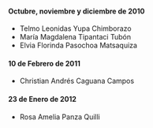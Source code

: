 <h4>Octubre, noviembre y diciembre de 2010</h4>
<ul>
  <li>Telmo Leonidas Yupa Chimborazo</li>
  <li>María Magdalena Tipantaci Tubón</li>
  <li>Elvia Florinda Pasochoa Matsaquiza</li>
</ul>
<h4>10 de Febrero de 2011</h4>
<ul>
  <li>Christian Andrés Caguana Campos</li>
</ul>
<h4>23 de Enero de 2012</h4>
<ul>
  <li>Rosa Amelia Panza Quilli</li>
</ul>
